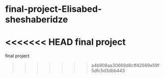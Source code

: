 # final-project-Elisabed-sheshaberidze
<<<<<<< HEAD
final project
=======
final project 
>>>>>>> a4b908aa30669d8cff42669e59f5dfc5d3dbb443
